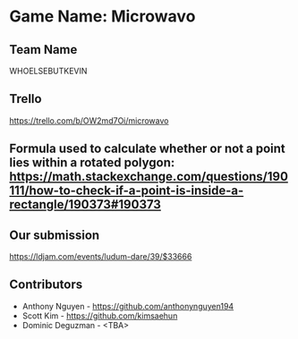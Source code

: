 # Game Name: Microwavo

## Team Name
WHOELSEBUTKEVIN

## Trello
https://trello.com/b/OW2md7Oi/microwavo

## Formula used to calculate whether or not a point lies within a rotated polygon: https://math.stackexchange.com/questions/190111/how-to-check-if-a-point-is-inside-a-rectangle/190373#190373


## Our submission
https://ldjam.com/events/ludum-dare/39/$33666

## Contributors
* Anthony Nguyen - https://github.com/anthonynguyen194
* Scott Kim - https://github.com/kimsaehun
* Dominic Deguzman - \<TBA\>
